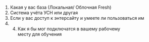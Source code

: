 1) Какая у вас база (Локальная/ Облочная Fresh)
2) Система учёта УСН или другая
3) Если у вас доступ к энтерсайту и умеете ли пользоваться им
4) 4) Как я бы мог подключатся в вашему рабочему месту для обучения